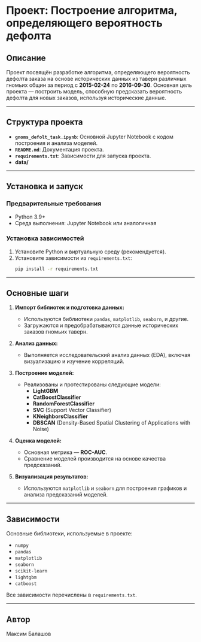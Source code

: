 # Проект: Построение алгоритма, определяющего вероятность дефолта

## Описание
Проект посвящён разработке алгоритма, определяющего вероятность дефолта заказа на основе исторических данных из таверн различных гномьих общин за период с **2015-02-24** по **2016-09-30**. Основная цель проекта — построить модель, способную предсказать вероятность дефолта для новых заказов, используя исторические данные.

---

## Структура проекта

- **`gnoms_defolt_task.ipynb`**: Основной Jupyter Notebook с кодом построения и анализа моделей.
- **`README.md`**: Документация проекта.
- **`requirements.txt`**: Зависимости для запуска проекта.
- **data/**

---

## Установка и запуск

### Предварительные требования
- Python 3.9+
- Среда выполнения: Jupyter Notebook или аналогичная

### Установка зависимостей
1. Установите Python и виртуальную среду (рекомендуется).
2. Установите зависимости из `requirements.txt`:
   ```bash
   pip install -r requirements.txt
   ```

---

## Основные шаги

1. **Импорт библиотек и подготовка данных:**
   - Используются библиотеки `pandas`, `matplotlib`, `seaborn`, и другие.
   - Загружаются и предобрабатываются данные исторических заказов гномьих таверн.

2. **Анализ данных:**
   - Выполняется исследовательский анализ данных (EDA), включая визуализацию и изучение корреляций.

3. **Построение моделей:**
   - Реализованы и протестированы следующие модели:
     - **LightGBM**
     - **CatBoostClassifier**
     - **RandomForestClassifier**
     - **SVC** (Support Vector Classifier)
     - **KNeighborsClassifier**
     - **DBSCAN** (Density-Based Spatial Clustering of Applications with Noise)

4. **Оценка моделей:**
   - Основная метрика — **ROC-AUC**.
   - Сравнение моделей производится на основе качества предсказаний.

5. **Визуализация результатов:**
   - Используются `matplotlib` и `seaborn` для построения графиков и анализа предсказаний моделей.

---

## Зависимости

Основные библиотеки, используемые в проекте:
- `numpy`
- `pandas`
- `matplotlib`
- `seaborn`
- `scikit-learn`
- `lightgbm`
- `catboost`

Все зависимости перечислены в `requirements.txt`.

---

## Автор
Максим Балашов



